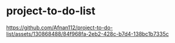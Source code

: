 ﻿# project-to-do-list

https://github.com/Afnan112/project-to-do-list/assets/130868488/84f968fa-2eb2-428c-b7d4-138bc1b7335c
